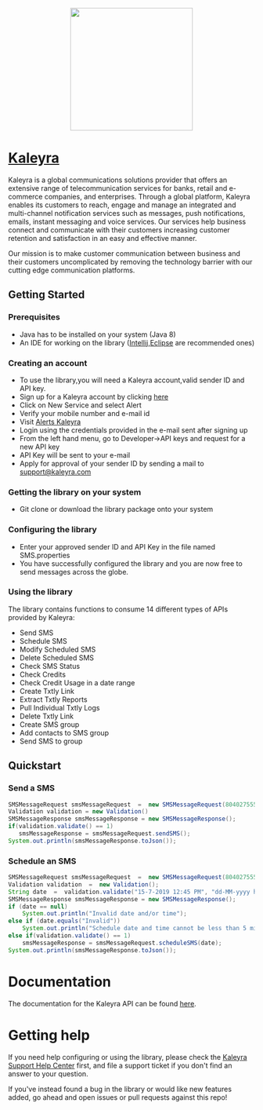 <p align="center">
<img src=https://www.kaleyra.com/wp-content/uploads/2018/08/FB-profile-pic.png height="250" width="250">
</p>

# [Kaleyra](https://www.kaleyra.com/)
Kaleyra is a global communications solutions provider that offers an extensive range of telecommunication services for banks, retail and e-commerce companies, and enterprises. Through a global platform, Kaleyra enables its customers to reach, engage and manage an integrated and multi-channel notification services such as messages, push notifications, emails, instant messaging and voice services. Our services help business connect and communicate with their customers increasing customer retention and satisfaction in an easy and effective manner.

Our mission is to make customer communication between business and their customers uncomplicated by removing the technology barrier with our cutting edge communication platforms. 
## Getting Started
### Prerequisites
- Java has to be installed on your system (Java 8)
- An IDE for working on the library ([Intellij](https://www.jetbrains.com/idea/download/#section=windows),[Eclipse](https://www.eclipse.org/downloads/) are recommended ones)

### Creating an account
- To use the library,you will need a Kaleyra account,valid sender ID and API key.
- Sign up for a Kaleyra account by clicking [here](http://accounts.kaleyra.com/login?next=home)
- Click on New Service and select Alert
- Verify your mobile number and e-mail id
- Visit [Alerts Kaleyra](https://alerts.kaleyra.com/)
- Login using the credentials provided in the e-mail sent after signing up
- From the left hand menu, go to Developer->API keys and request for a new API key
- API Key will be sent to your e-mail
- Apply for approval of your sender ID by sending a mail to support@kaleyra.com

### Getting the library on your system
- Git clone or download the library package onto your system

### Configuring the library
- Enter your approved sender ID and API Key in the file named SMS.properties 
- You have successfully configured the library and you are now free to send messages across the globe.

### Using the library
The library contains functions to consume 14 different types of APIs provided by Kaleyra:
 - Send SMS
 - Schedule SMS
 - Modify Scheduled SMS
 - Delete Scheduled SMS
 - Check SMS Status
 - Check Credits
 - Check Credit Usage in a date range
 - Create Txtly Link
 - Extract Txtly Reports
 - Pull Individual Txtly Logs
 - Delete Txtly Link
 - Create SMS group
 - Add contacts to SMS group
 - Send SMS to group
 
 ## Quickstart
 ### Send a SMS
 ```java
 SMSMessageRequest smsMessageRequest  =  new SMSMessageRequest(8040275555L,"message",null,null,null,null,null); //Optional parameters are described in the documentation
 Validation validation = new Validation()      
 SMSMessageResponse smsMessageResponse = new SMSMessageResponse();
 if(validation.validate() == 1)
    smsMessageResponse = smsMessageRequest.sendSMS();
 System.out.println(smsMessageResponse.toJson());
 ```
 ### Schedule an SMS
 ```java
 SMSMessageRequest smsMessageRequest  =  new SMSMessageRequest(8040275555L, "message", "dlrURL", "custom", "unicode", "flash", "port"); //Optional parameters are described in the documentation
 Validation validation  =  new Validation();
 String date  =  validation.validate("15-7-2019 12:45 PM", "dd-MM-yyyy hh:mm a");
 SMSMessageResponse smsMessageResponse = new SMSMessageResponse();
 if (date == null)
     System.out.println("Invalid date and/or time");
 else if (date.equals("Invalid"))
     System.out.println("Schedule date and time cannot be less than 5 minutes or more than 3 months from now");
 else if(validation.validate() == 1)
     smsMessageResponse = smsMessageRequest.scheduleSMS(date);
 System.out.println(smsMessageResponse.toJson());
 ```
 
 # Documentation
 The documentation for the Kaleyra API can be found [here](https://apidocs-sms.kaleyra.com/?version=latest).

# Getting help
If you need help configuring or using the library, please check the [Kaleyra Support Help Center](http://support.kaleyra.com/support/home) first, and file a support ticket if you don't find an answer to your question.

If you've instead found a bug in the library or would like new features added, go ahead and open issues or pull requests against this repo!
